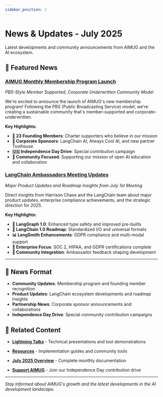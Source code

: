 ```yaml
---
sidebar_position: 1
---
```


# News & Updates - July 2025

Latest developments and community announcements from AIMUG and the AI ecosystem.

## 🎉 **Featured News**

### **[AIMUG Monthly Membership Program Launch](./membership-program-launch.md)**
*PBS-Style Member Supported, Corporate Underwritten Community Model*

We're excited to announce the launch of AIMUG's new membership program! Following the PBS (Public Broadcasting Service) model, we're creating a sustainable community that's member-supported and corporate-underwritten.

**Key Highlights:**
- **👥 23 Founding Members**: Charter supporters who believe in our mission
- **🏢 Corporate Sponsors**: LangChain AI, Always Cool AI, and new partner Toolhouse
- **🇺🇸 Independence Day Drive**: Special contribution campaign
- **🎯 Community Focused**: Supporting our mission of open AI education and collaboration

### **[LangChain Ambassadors Meeting Updates](./langchain-ambassadors-july-2025.md)**
*Major Product Updates and Roadmap Insights from July 1st Meeting*

Direct insights from Harrison Chase and the LangChain team about major product updates, enterprise compliance achievements, and the strategic direction for 2025.

**Key Highlights:**
- **🚀 LangGraph 1.0**: Enhanced type safety and improved pre-builts
- **🔧 LangChain 1.0 Roadmap**: Standardized I/O and universal formats
- **📊 LangSmith Enhancements**: GDPR compliance and multi-modal support
- **🏢 Enterprise Focus**: SOC 2, HIPAA, and GDPR certifications complete
- **👥 Community Integration**: Ambassador feedback shaping development

---

## 📰 **News Format**

- **Community Updates**: Membership program and founding member recognition
- **Product Updates**: LangChain ecosystem developments and roadmap insights
- **Partnership News**: Corporate sponsor announcements and collaborations
- **Independence Day Drive**: Special community contribution campaigns

## 🔗 **Related Content**

- **[Lightning Talks](../lightning-talks/)** - Technical presentations and tool demonstrations

- **[Resources](../resources/)** - Implementation guides and community tools
- **[July 2025 Overview](../index.md)** - Complete monthly documentation
- **[Support AIMUG](https://aimug.org/support)** - Join our Independence Day contribution drive

---

*Stay informed about AIMUG's growth and the latest developments in the AI development landscape.*